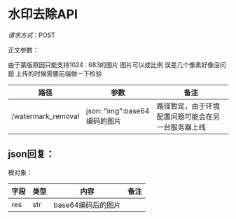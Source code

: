 # 水印去除API



*请求方式*：POST

正文参数：

由于蒙版原因只能支持1024 : 683的图片 图片可以成比例 误差几个像素好像没问题 上传的时候需要前端做一下检验

| 路径               | 参数                         | 备注                                               |
| ------------------ | ---------------------------- | -------------------------------------------------- |
| /watermark_removal | json: "img":base64编码的图片 | 路径暂定，由于环境配置问题可能会在另一台服务器上线 |



## json回复：

根对象：

| 字段 | 类型 | 内容               | 备注 |
| ---- | ---- | ------------------ | ---- |
| res  | str  | base64编码后的图片 |      |